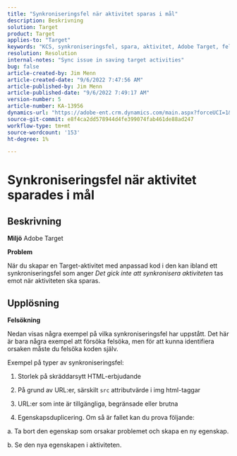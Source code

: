 ```yaml
---
title: "Synkroniseringsfel när aktivitet sparas i mål"
description: Beskrivning
solution: Target
product: Target
applies-to: "Target"
keywords: "KCS, synkroniseringsfel, spara, aktivitet, Adobe Target, felsökning"
resolution: Resolution
internal-notes: "Sync issue in saving target activities"
bug: false
article-created-by: Jim Menn
article-created-date: "9/6/2022 7:47:56 AM"
article-published-by: Jim Menn
article-published-date: "9/6/2022 7:49:17 AM"
version-number: 5
article-number: KA-13956
dynamics-url: "https://adobe-ent.crm.dynamics.com/main.aspx?forceUCI=1&pagetype=entityrecord&etn=knowledgearticle&id=e765de36-b82d-ed11-9db1-0022480866ad"
source-git-commit: e8f4ca2dd578944d4fe399074fab461de88ad247
workflow-type: tm+mt
source-wordcount: '153'
ht-degree: 1%

---
```


# Synkroniseringsfel när aktivitet sparades i mål

## Beskrivning


<b>Miljö</b>
Adobe Target

<b>Problem</b>

När du skapar en Target-aktivitet med anpassad kod i den kan ibland ett synkroniseringsfel som anger *Det gick inte att synkronisera aktiviteten* tas emot när aktiviteten ska sparas.


## Upplösning


<b>Felsökning</b>

Nedan visas några exempel på vilka synkroniseringsfel har uppstått.
Det här är bara några exempel att försöka felsöka, men för att kunna identifiera orsaken måste du felsöka koden själv.

Exempel på typer av synkroniseringsfel:

1. Storlek på skräddarsytt HTML-erbjudande

2. På grund av URL:er, särskilt `src` attributvärde i img html-taggar

3. URL:er som inte är tillgängliga, begränsade eller brutna

4. Egenskapsduplicering. Om så är fallet kan du prova följande:

a. Ta bort den egenskap som orsakar problemet och skapa en ny egenskap.

b. Se den nya egenskapen i aktiviteten.


